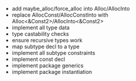 - add maybe_alloc/force_alloc into Alloc/AllocInto
- replace AllocConst/AllocConstInto with Alloc<&Const2>/AllocInto<&Const2>
- implement all type data
- type castability checks
- ensure recursive types work
- map subtype decl to a type
- implement all subtype constraints
- implement const decl
- implement package generics
- implement package instantiation

